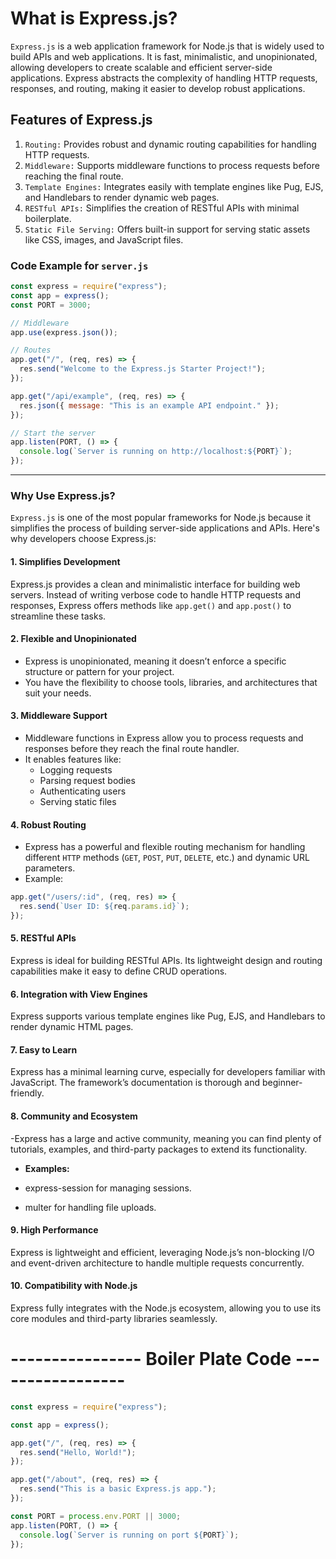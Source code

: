 # What is Express.js?

`Express.js` is a web application framework for Node.js that is widely used to build APIs and web applications. It is fast, minimalistic, and unopinionated, allowing developers to create scalable and efficient server-side applications. Express abstracts the complexity of handling HTTP requests, responses, and routing, making it easier to develop robust applications.

## Features of Express.js

1. `Routing:` Provides robust and dynamic routing capabilities for handling HTTP requests.
2. `Middleware:` Supports middleware functions to process requests before reaching the final route.
3. `Template Engines:` Integrates easily with template engines like Pug, EJS, and Handlebars to render dynamic web pages.
4. `RESTful APIs:` Simplifies the creation of RESTful APIs with minimal boilerplate.
5. `Static File Serving:` Offers built-in support for serving static assets like CSS, images, and JavaScript files.

### **Code Example for `server.js`**

```javascript
const express = require("express");
const app = express();
const PORT = 3000;

// Middleware
app.use(express.json());

// Routes
app.get("/", (req, res) => {
  res.send("Welcome to the Express.js Starter Project!");
});

app.get("/api/example", (req, res) => {
  res.json({ message: "This is an example API endpoint." });
});

// Start the server
app.listen(PORT, () => {
  console.log(`Server is running on http://localhost:${PORT}`);
});
```

---

### Why Use Express.js?

`Express.js` is one of the most popular frameworks for Node.js because it simplifies the process of building server-side applications and APIs. Here's why developers choose Express.js:

#### **1. Simplifies Development**

Express.js provides a clean and minimalistic interface for building web servers. Instead of writing verbose code to handle HTTP requests and responses, Express offers methods like `app.get()` and `app.post()` to streamline these tasks.

#### **2. Flexible and Unopinionated**

- Express is unopinionated, meaning it doesn’t enforce a specific structure or pattern for your project.
- You have the flexibility to choose tools, libraries, and architectures that suit your needs.

#### **3. Middleware Support**

- Middleware functions in Express allow you to process requests and responses before they reach the final route handler.
- It enables features like:
  - Logging requests
  - Parsing request bodies
  - Authenticating users
  - Serving static files

#### **4. Robust Routing**

- Express has a powerful and flexible routing mechanism for handling different `HTTP` methods (`GET`, `POST`, `PUT`, `DELETE`, etc.) and dynamic URL parameters.
- Example:

```javascript
app.get("/users/:id", (req, res) => {
  res.send(`User ID: ${req.params.id}`);
});
```

#### **5. RESTful APIs**

Express is ideal for building RESTful APIs. Its lightweight design and routing capabilities make it easy to define CRUD operations.

#### **6. Integration with View Engines**

Express supports various template engines like Pug, EJS, and Handlebars to render dynamic HTML pages.

#### **7. Easy to Learn**

Express has a minimal learning curve, especially for developers familiar with JavaScript.
The framework’s documentation is thorough and beginner-friendly.

#### **8. Community and Ecosystem**

-Express has a large and active community, meaning you can find plenty of tutorials, examples, and third-party packages to extend its functionality.

- **Examples:**

- express-session for managing sessions.
- multer for handling file uploads.

#### **9. High Performance**

Express is lightweight and efficient, leveraging Node.js’s non-blocking I/O and event-driven architecture to handle multiple requests concurrently.

#### **10. Compatibility with Node.js**

Express fully integrates with the Node.js ecosystem, allowing you to use its core modules and third-party libraries seamlessly.

# ---------------- Boiler Plate Code -----------------

```javascript
const express = require("express");

const app = express();

app.get("/", (req, res) => {
  res.send("Hello, World!");
});

app.get("/about", (req, res) => {
  res.send("This is a basic Express.js app.");
});

const PORT = process.env.PORT || 3000;
app.listen(PORT, () => {
  console.log(`Server is running on port ${PORT}`);
});
```
